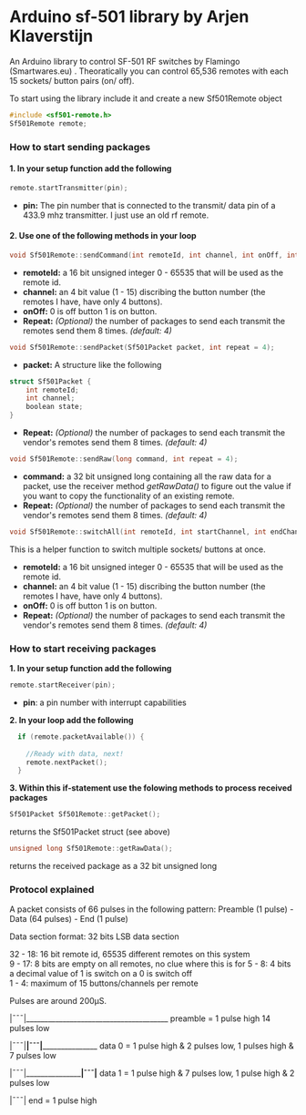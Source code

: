 # Arduino sf-501 library by Arjen Klaverstijn
An Arduino library to control SF-501 RF switches by Flamingo (Smartwares.eu) . Theoratically you can control 65,536 remotes with each 15 sockets/ button pairs (on/ off).

To start using the library include it and create a new Sf501Remote object

```c++
#include <sf501-remote.h>
Sf501Remote remote;
```

### How to start sending packages

#### 1. In your setup function add the following
  ```c++
  remote.startTransmitter(pin);
  ```
  - **pin:** The pin number that is connected to the transmit/ data pin of a 433.9 mhz transmitter. I just use an old rf remote.
  
#### 2. Use one of the following methods in your loop
      
```c++
void Sf501Remote::sendCommand(int remoteId, int channel, int onOff, int repeat = 4);
```
- **remoteId:** a 16 bit unsigned integer 0 - 65535 that will be used as the remote id.
- **channel:** an 4 bit value (1 - 15) discribing the button number (the remotes I have, have only 4 buttons).  
- **onOff:** 0 is off button 1 is on button.  
- **Repeat:** *(Optional)* the number of packages to send each transmit the remotes send them 8 times. *(default: 4)*  

```c++
void Sf501Remote::sendPacket(Sf501Packet packet, int repeat = 4);
```
- **packet:** A structure like the following  

```c++
struct Sf501Packet {
	int remoteId;
	int channel;
	boolean state;
}
```
	
- **Repeat:** *(Optional)* the number of packages to send each transmit the vendor's remotes send them 8 times. *(default: 4)*  

```c++
void Sf501Remote::sendRaw(long command, int repeat = 4);
```  
- **command:** a 32 bit unsigned long containing all the raw data for a packet, use the receiver method *getRawData()* to figure out the value if you want to copy the functionality of an existing remote.  
- **Repeat:** *(Optional)* the number of packages to send each transmit the vendor's remotes send them 8 times. *(default: 4)* 

```c++
void Sf501Remote::switchAll(int remoteId, int startChannel, int endChannel, int onOff, int repeat = 4);
```
This is a helper function to switch multiple sockets/ buttons at once.  

- **remoteId:** a 16 bit unsigned integer 0 - 65535 that will be used as the remote id.
- **channel:** an 4 bit value (1 - 15) discribing the button number (the remotes I have, have only 4 buttons).  
- **onOff:** 0 is off button 1 is on button.  
- **Repeat:** *(Optional)* the number of packages to send each transmit the vendor's remotes send them 8 times. *(default: 4)* 
	
### How to start receiving packages

**1. In your setup function add the following**
  ```c++
  remote.startReceiver(pin);
  ```
  - **pin**: a pin number with interrupt capabilities

**2. In your loop add the following**
```c++
  if (remote.packetAvailable()) {
    
    //Ready with data, next!
    remote.nextPacket();
  }
```
**3. Within this if-statement use the folowing methods to process received packages**

```c++
Sf501Packet Sf501Remote::getPacket();
```
returns the Sf501Packet struct (see above)

```c++
unsigned long Sf501Remote::getRawData();
```
returns the received package as a 32 bit unsigned long

### Protocol explained

A packet consists of 66 pulses in the following pattern:
Preamble (1 pulse) - Data (64 pulses) - End (1 pulse)

Data section format:
32 bits LSB data section
	
32 - 18: 16 bit remote id, 65535 different remotes on this system  
9 - 17: 8 bits are empty on all remotes, no clue where this is for
5 - 8: 4 bits a decimal value of 1 is switch on a 0 is switch off  
1 - 4: maximum of 15 buttons/channels per remote

Pulses are around 200µS.

|¯¯¯|_______________________________________
preamble = 1 pulse high 14 pulses low

|¯¯¯|______|¯¯¯|_____________________
data 0 = 1 pulse high & 2 pulses low, 1 pulses high & 7 pulses low

|¯¯¯|_____________________|¯¯¯|______
data 1 = 1 pulse high & 7 pulses low, 1 pulse high & 2 pulses low

|¯¯¯|
end = 1 pulse high

